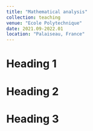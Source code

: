 ```yaml
---
title: "Mathematical analysis"
collection: teaching
venue: "Ecole Polytechnique"
date: 2021.09-2022.01
location: "Palaiseau, France"
---
```



Heading 1
======

Heading 2
======

Heading 3
======
